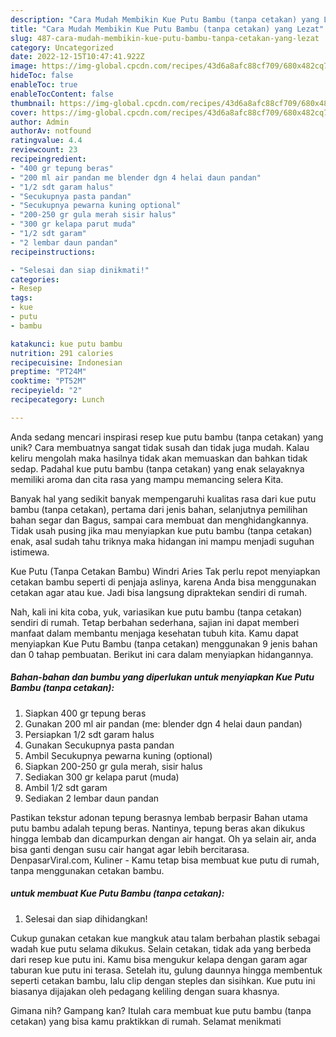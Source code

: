 ```yaml
---
description: "Cara Mudah Membikin Kue Putu Bambu (tanpa cetakan) yang Lezat"
title: "Cara Mudah Membikin Kue Putu Bambu (tanpa cetakan) yang Lezat"
slug: 487-cara-mudah-membikin-kue-putu-bambu-tanpa-cetakan-yang-lezat
category: Uncategorized
date: 2022-12-15T10:47:41.922Z
image: https://img-global.cpcdn.com/recipes/43d6a8afc88cf709/680x482cq70/kue-putu-bambu-tanpa-cetakan-foto-resep-utama.jpg
hideToc: false
enableToc: true
enableTocContent: false
thumbnail: https://img-global.cpcdn.com/recipes/43d6a8afc88cf709/680x482cq70/kue-putu-bambu-tanpa-cetakan-foto-resep-utama.jpg
cover: https://img-global.cpcdn.com/recipes/43d6a8afc88cf709/680x482cq70/kue-putu-bambu-tanpa-cetakan-foto-resep-utama.jpg
author: Admin
authorAv: notfound
ratingvalue: 4.4
reviewcount: 23
recipeingredient:
- "400 gr tepung beras"
- "200 ml air pandan me blender dgn 4 helai daun pandan"
- "1/2 sdt garam halus"
- "Secukupnya pasta pandan"
- "Secukupnya pewarna kuning optional"
- "200-250 gr gula merah sisir halus"
- "300 gr kelapa parut muda"
- "1/2 sdt garam"
- "2 lembar daun pandan"
recipeinstructions:

- "Selesai dan siap dinikmati!"
categories:
- Resep
tags:
- kue
- putu
- bambu

katakunci: kue putu bambu 
nutrition: 291 calories
recipecuisine: Indonesian
preptime: "PT24M"
cooktime: "PT52M"
recipeyield: "2"
recipecategory: Lunch

---
```





Anda sedang mencari inspirasi resep kue putu bambu (tanpa cetakan) yang unik? Cara membuatnya sangat tidak susah dan tidak juga mudah. Kalau keliru mengolah maka hasilnya tidak akan memuaskan dan bahkan tidak sedap. Padahal kue putu bambu (tanpa cetakan) yang enak selayaknya memiliki aroma dan cita rasa yang mampu memancing selera Kita.





Banyak hal yang sedikit banyak mempengaruhi kualitas rasa dari kue putu bambu (tanpa cetakan), pertama dari jenis bahan, selanjutnya pemilihan bahan segar dan Bagus, sampai cara membuat dan menghidangkannya. Tidak usah pusing jika mau menyiapkan kue putu bambu (tanpa cetakan) enak,      asal sudah tahu triknya maka hidangan ini mampu menjadi suguhan istimewa.














Kue Putu (Tanpa Cetakan Bambu) Windri Aries Tak perlu repot menyiapkan cetakan bambu seperti di penjaja aslinya, karena Anda bisa menggunakan cetakan agar atau kue. Jadi bisa langsung dipraktekan sendiri di rumah.






Nah, kali ini kita coba, yuk, variasikan kue putu bambu (tanpa cetakan) sendiri di rumah. Tetap berbahan sederhana, sajian ini dapat memberi manfaat dalam membantu menjaga kesehatan tubuh kita. Kamu dapat menyiapkan Kue Putu Bambu (tanpa cetakan) menggunakan 9 jenis bahan dan 0 tahap pembuatan. Berikut ini cara dalam menyiapkan hidangannya.

<!--inarticleads1-->

##### Bahan-bahan dan bumbu yang diperlukan untuk menyiapkan Kue Putu Bambu (tanpa cetakan):

1. Siapkan 400 gr tepung beras
1. Gunakan 200 ml air pandan (me: blender dgn 4 helai daun pandan)
1. Persiapkan 1/2 sdt garam halus
1. Gunakan Secukupnya pasta pandan
1. Ambil Secukupnya pewarna kuning (optional)
1. Siapkan 200-250 gr gula merah, sisir halus
1. Sediakan 300 gr kelapa parut (muda)
1. Ambil 1/2 sdt garam
1. Sediakan 2 lembar daun pandan


Pastikan tekstur adonan tepung berasnya lembab berpasir Bahan utama putu bambu adalah tepung beras. Nantinya, tepung beras akan dikukus hingga lembab dan dicampurkan dengan air hangat. Oh ya selain air, anda bisa ganti dengan susu cair hangat agar lebih bercitarasa. DenpasarViral.com, Kuliner - Kamu tetap bisa membuat kue putu di rumah, tanpa menggunakan cetakan bambu. 

<!--inarticleads2-->

#####  untuk membuat Kue Putu Bambu (tanpa cetakan):


1. Selesai dan siap dihidangkan!

Cukup gunakan cetakan kue mangkuk atau talam berbahan plastik sebagai wadah kue putu selama dikukus. Selain cetakan, tidak ada yang berbeda dari resep kue putu ini. Kamu bisa mengukur kelapa dengan garam agar taburan kue putu ini terasa. Setelah itu, gulung daunnya hingga membentuk seperti cetakan bambu, lalu clip dengan steples dan sisihkan. Kue putu ini biasanya dijajakan oleh pedagang keliling dengan suara khasnya. 

Gimana nih? Gampang kan? Itulah cara membuat kue putu bambu (tanpa cetakan) yang bisa kamu praktikkan di rumah. Selamat menikmati

